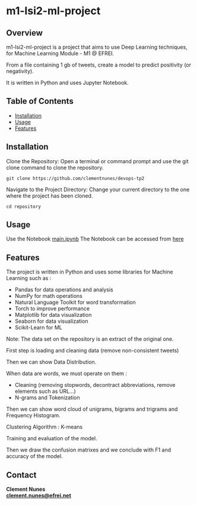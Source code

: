 # m1-lsi2-ml-project

## Overview

m1-lsi2-ml-project is a project that aims to use Deep Learning techniques, for Machine Learning Module - M1 @ EFREI.

From a file containing 1 gb of tweets, create a model to predict positivity (or negativity).

It is written in Python and uses Jupyter Notebook.
  
## Table of Contents

- [Installation](#installation)
- [Usage](#usage)
- [Features](#features)

## Installation

Clone the Repository:
Open a terminal or command prompt and use the git clone command to clone the repository.

```
git clone https://github.com/clementnunes/devops-tp2
```

Navigate to the Project Directory:
Change your current directory to the one where the project has been cloned.

```
cd repository
```

## Usage
Use the Notebook [main.ipynb](https://gitlab.com/veekz/m1-lsi2-ml-project/-/blob/master/main.ipynb)
The Notebook can be accessed from [here](https://gitlab.com/veekz/m1-lsi2-ml-project/-/blob/master/main.ipynb)


## Features
The project is written in Python and uses some libraries for Machine Learning such as : 
- Pandas for data operations and analysis
- NumPy for math operations
- Natural Language Toolkit for word transformation
- Torch to improve performance
- Matplotlib for data visualization
- Seaborn for data visualization
- Scikit-Learn for ML

Note: The data set on the repository is an extract of the original one.

First step is loading and cleaning data (remove non-consistent tweets)

Then we can show Data Distribution.

When data are words, we must operate on them :
- Cleaning (removing stopwords, decontract abbreviations, remove elements such as URL...)
- N-grams and Tokenization 

Then we can show word cloud of unigrams, bigrams and trigrams and Frequency Histogram.

Clustering Algorithm : K-means 

Training and evaluation of the model.

Then we draw the confusion matrixes and we conclude with F1 and accuracy of the model.


## Contact

**Clement Nunes**\
**clement.nunes@efrei.net**
